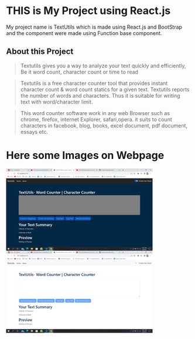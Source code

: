 # THIS is My Project using React.js

My project name is TextUtils which is made using React.js and BootStrap and the component were made using Function base component.

## About this Project
>Textutils gives you a way to analyze your text quickly and efficiently, Be it word count, character count or time to read

>Textutils is a free character counter tool that provides instant character count & word count statics for a given text. Textutils reports the number of words and characters. Thus it is suitable for writing text with word/character limit.

>This word counter software work in any web Browser such as chrome, firefox, internet Explorer, safari,opera. it suits to count characters in facebook, blog, books, excel document, pdf document, essays etc.

# Here some Images on Webpage
<img align="center" alt="Coding" width="400" src="1.png">
<img align="center" alt="Coding" width="400" src="2.png">
